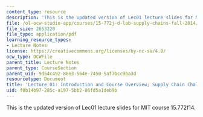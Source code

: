 ```yaml
---
content_type: resource
description: 'This is the updated version of Lec01 lecture slides for MIT course 15.772f14. '
file: /ol-ocw-studio-app/courses/15-772j-d-lab-supply-chains-fall-2014/f0b14b97285ca1975bb286fd5a1deb9b_MIT15_772JF14_Lec01.pdf
file_size: 2653220
file_type: application/pdf
learning_resource_types:
- Lecture Notes
license: https://creativecommons.org/licenses/by-nc-sa/4.0/
ocw_type: OCWFile
parent_title: Lecture Notes
parent_type: CourseSection
parent_uid: 9d54c492-86e3-564e-7450-5af7bcc9ba3d
resourcetype: Document
title: 'Lecture 01: Introduction and Course Overview; Supply Chain Challenges'
uid: f0b14b97-285c-a197-5bb2-86fd5a1deb9b
---
```

This is the updated version of Lec01 lecture slides for MIT course 15.772f14. 